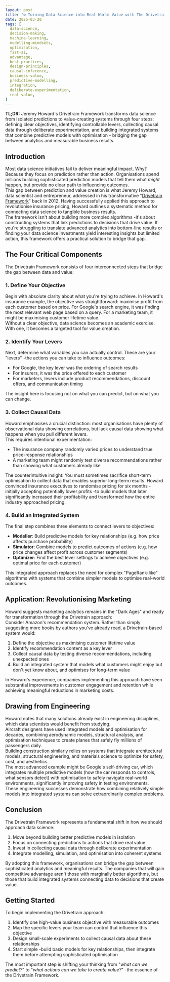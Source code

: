 ```yaml
---
layout: post
title: "⚙️ Turning Data Science into Real-World Value with The Drivetrain Framework"
date: 2025-03-20
tags: [
  data-science,
  decision-making,
  machine-learning,
  modelling-mindsets,
  optimisation,
  fast-ai,
  advantage,
  best-practices,
  design-principles,
  causal-inference,
  business-value,
  predictive-modelling,
  integration,
  deliberate-experimentation,
  real-value,
]
---
```


**TL;DR:** Jeremy Howard's Drivetrain Framework transforms data science from
isolated predictions to value-creating systems through four steps: defining
clear objectives, identifying controllable levers, collecting causal data
through deliberate experimentation, and building integrated systems that combine
predictive models with optimisation - bridging the gap between analytics and
measurable business results.

<!--more-->

## Introduction

Most data science initiatives fail to deliver meaningful impact. Why? Because
they focus on prediction rather than action. Organisations spend millions
building sophisticated prediction models that tell them what _might_ happen, but
provide no clear path to influencing outcomes.\
This gap between prediction and value creation is what Jeremy Howard, data
scientist and entrepreneur, addressed in his transformative
"[Drivetrain Framework](https://www.youtube.com/watch?v=vYrWTDxoeGg)" back
in 2012. Having successfully applied this approach to revolutionise insurance
pricing, Howard outlines a systematic method for connecting data science to
tangible business results.\
The framework isn't about building more complex algorithms -it's about
constructing systems that link predictions to decisions that drive value. If
you're struggling to translate advanced analytics into bottom-line results or
finding your data science investments yield interesting insights but limited
action, this framework offers a practical solution to bridge that gap.

## The Four Critical Components

The Drivetrain Framework consists of four interconnected steps that bridge the
gap between data and value:

### 1. Define Your Objective

Begin with absolute clarity about what you're trying to achieve. In Howard's
insurance example, the objective was straightforward: maximise profit from each
customer based on price. For Google's search engine, it was finding the most
relevant web page based on a query. For a marketing team, it might be maximising
customer lifetime value.\
Without a clear objective, data science becomes an academic exercise. With one,
it becomes a targeted tool for value creation.

### 2. Identify Your Levers

Next, determine what variables you can actually control. These are your "levers"
-the actions you can take to influence outcomes:

- For Google, the key lever was the ordering of search results
- For insurers, it was the price offered to each customer
- For marketers, levers include product recommendations, discount offers, and
  communication timing

The insight here is focusing not on what you can predict, but on what you can
change.

### 3. Collect Causal Data

Howard emphasises a crucial distinction: most organisations have plenty of
observational data showing correlations, but lack causal data showing what
happens when you pull different levers.\
This requires intentional experimentation:

- The insurance company randomly varied prices to understand true price-response
  relationships
- A marketing team might randomly test diverse recommendations rather than
  showing what customers already like

The counterintuitive insight: You must sometimes sacrifice short-term
optimisation to collect data that enables superior long-term results. Howard
convinced insurance executives to randomise pricing for six months -initially
accepting potentially lower profits -to build models that later significantly
increased their profitability and transformed how the entire industry approached
pricing.

### 4. Build an Integrated System

The final step combines three elements to connect levers to objectives:

- **Modeller**: Build predictive models for key relationships (e.g. how price
  affects purchase probability)
- **Simulator**: Combine models to predict outcomes of actions (e.g. how price
  changes affect profit across customer segments)
- **Optimizer**: Find the best lever settings to achieve objectives (e.g.
  optimal price for each customer)

This integrated approach replaces the need for complex "PageRank-like"
algorithms with systems that combine simpler models to optimise real-world
outcomes.

## Application: Revolutionising Marketing

Howard suggests marketing analytics remains in the "Dark Ages" and ready for
transformation through the Drivetrain approach:\
Consider Amazon's recommendation system. Rather than simply suggesting more
books by authors you've already read, a Drivetrain-based system would:

1. Define the objective as maximising customer lifetime value
2. Identify recommendation content as a key lever
3. Collect causal data by testing diverse recommendations, including unexpected
   ones
4. Build an integrated system that models what customers might enjoy but don't
   yet know about, and optimises for long-term value

In Howard's experience, companies implementing this approach have seen
substantial improvements in customer engagement and retention while achieving
meaningful reductions in marketing costs.

## Drawing from Engineering

Howard notes that many solutions already exist in engineering disciplines, which
data scientists would benefit from studying.\
Aircraft designers have used integrated models and optimisation for decades,
combining aerodynamic models, structural analysis, and optimisation techniques
to create planes that safely fly millions of passengers daily.\
Building construction similarly relies on systems that integrate architectural
models, structural engineering, and materials science to optimize for safety,
cost, and aesthetics.\
The most advanced example might be Google's self-driving car, which integrates
multiple predictive models (how the car responds to controls, what sensors
detect) with optimisation to safely navigate real-world environments,
significantly improving safety in testing environments.\
These engineering successes demonstrate how combining relatively simple models
into integrated systems can solve extraordinarily complex problems.

## Conclusion

The Drivetrain Framework represents a fundamental shift in how we should
approach data science:

1. Move beyond building better predictive models in isolation
2. Focus on connecting predictions to actions that drive real value
3. Invest in collecting causal data through deliberate experimentation
4. Integrate modelling, simulation, and optimisation into coherent systems

By adopting this framework, organisations can bridge the gap between
sophisticated analytics and meaningful results. The companies that will gain
competitive advantage aren't those with marginally better algorithms, but those
that build integrated systems connecting data to decisions that create value.

## Getting Started

To begin implementing the Drivetrain approach:

1. Identify one high-value business objective with measurable outcomes
2. Map the specific levers your team can control that influence this objective
3. Design small-scale experiments to collect causal data about these
   relationships
4. Start simple -build basic models for key relationships, then integrate them
   before attempting sophisticated optimisation

The most important step is shifting your thinking from "_what can we predict?_"
to "_what actions can we take to create value?_" -the essence of the Drivetrain
Framework.

